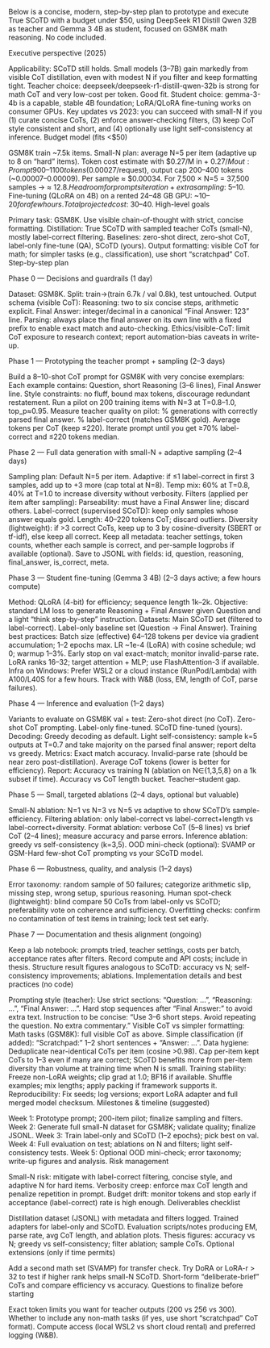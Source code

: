 Below is a concise, modern, step-by-step plan to prototype and execute True SCoTD with a budget under $50, using DeepSeek R1 Distill Qwen 32B as teacher and Gemma 3 4B as student, focused on GSM8K math reasoning. No code included.

Executive perspective (2025)

Applicability: SCoTD still holds. Small models (3–7B) gain markedly from visible CoT distillation, even with modest N if you filter and keep formatting tight.
Teacher choice: deepseek/deepseek-r1-distill-qwen-32b is strong for math CoT and very low-cost per token. Good fit.
Student choice: gemma-3-4b is a capable, stable 4B foundation; LoRA/QLoRA fine-tuning works on consumer GPUs.
Key updates vs 2023: you can succeed with small-N if you (1) curate concise CoTs, (2) enforce answer-checking filters, (3) keep CoT style consistent and short, and (4) optionally use light self-consistency at inference.
Budget model (fits <$50)

GSM8K train ~7.5k items.
Small-N plan: average N=5 per item (adaptive up to 8 on “hard” items).
Token cost estimate with $0.27/M in + $0.27/M out:
Prompt 900–1100 tokens ($0.00027/request), output cap 200–400 tokens (~$0.00007–$0.00009).
Per sample ≈ $0.00034. For 7,500 × N=5 = 37,500 samples → ≈ $12.8.
Headroom for prompts iteration + extra sampling: ~$5–10.
Fine-tuning (QLoRA on 4B) on a rented 24–48 GB GPU: ~$10–20 for a few hours.
Total projected cost: ~$30–40.
High-level goals

Primary task: GSM8K. Use visible chain-of-thought with strict, concise formatting.
Distillation: True SCoTD with sampled teacher CoTs (small-N), mostly label-correct filtering.
Baselines: zero-shot direct, zero-shot CoT, label-only fine-tune (QA), SCoTD (yours).
Output formatting: visible CoT for math; for simpler tasks (e.g., classification), use short “scratchpad” CoT.
Step-by-step plan

Phase 0 — Decisions and guardrails (1 day)

Dataset: GSM8K. Split: train→(train 6.7k / val 0.8k), test untouched.
Output schema (visible CoT):
Reasoning: two to six concise steps, arithmetic explicit.
Final Answer: integer/decimal in a canonical “Final Answer: 123” line.
Parsing: always place the final answer on its own line with a fixed prefix to enable exact match and auto-checking.
Ethics/visible-CoT: limit CoT exposure to research context; report automation-bias caveats in write-up.

Phase 1 — Prototyping the teacher prompt + sampling (2–3 days)

Build a 8–10-shot CoT prompt for GSM8K with very concise exemplars:
Each example contains: Question, short Reasoning (3–6 lines), Final Answer line.
Style constraints: no fluff, bound max tokens, discourage redundant restatement.
Run a pilot on 200 training items with N=3 at T=0.8–1.0, top_p≈0.95.
Measure teacher quality on pilot:
% generations with correctly parsed final answer.
% label-correct (matches GSM8K gold).
Average tokens per CoT (keep ≤220).
Iterate prompt until you get ≥70% label-correct and ≤220 tokens median.

Phase 2 — Full data generation with small-N + adaptive sampling (2–4 days)

Sampling plan:
Default N=5 per item.
Adaptive: if ≤1 label-correct in first 3 samples, add up to +3 more (cap total at N=8).
Temp mix: 60% at T=0.8, 40% at T=1.0 to increase diversity without verbosity.
Filters (applied per item after sampling):
Parseability: must have a Final Answer line; discard others.
Label-correct (supervised SCoTD): keep only samples whose answer equals gold.
Length: 40–220 tokens CoT; discard outliers.
Diversity (lightweight): if >3 correct CoTs, keep up to 3 by cosine-diversity (SBERT or tf-idf), else keep all correct.
Keep all metadata: teacher settings, token counts, whether each sample is correct, and per-sample logprobs if available (optional).
Save to JSONL with fields: id, question, reasoning, final_answer, is_correct, meta.

Phase 3 — Student fine-tuning (Gemma 3 4B) (2–3 days active; a few hours compute)

Method: QLoRA (4-bit) for efficiency; sequence length 1k–2k.
Objective: standard LM loss to generate Reasoning + Final Answer given Question and a light “think step-by-step” instruction.
Datasets:
Main SCoTD set (filtered to label-correct).
Label-only baseline set (Question → Final Answer).
Training best practices:
Batch size (effective) 64–128 tokens per device via gradient accumulation; 1–2 epochs max.
LR ~1e-4 (LoRA) with cosine schedule; wd 0; warmup 1–3%.
Early stop on val exact-match; monitor invalid-parse rate.
LoRA ranks 16–32; target attention + MLP; use FlashAttention-3 if available.
Infra on Windows:
Prefer WSL2 or a cloud instance (RunPod/Lambda) with A100/L40S for a few hours.
Track with W&B (loss, EM, length of CoT, parse failures).

Phase 4 — Inference and evaluation (1–2 days)

Variants to evaluate on GSM8K val + test:
Zero-shot direct (no CoT).
Zero-shot CoT prompting.
Label-only fine-tuned.
SCoTD fine-tuned (yours).
Decoding:
Greedy decoding as default.
Light self-consistency: sample k=5 outputs at T=0.7 and take majority on the parsed final answer; report delta vs greedy.
Metrics:
Exact match accuracy.
Invalid-parse rate (should be near zero post-distillation).
Average CoT tokens (lower is better for efficiency).
Report:
Accuracy vs training N (ablation on N∈{1,3,5,8} on a 1k subset if time).
Accuracy vs CoT length bucket.
Teacher–student gap.

Phase 5 — Small, targeted ablations (2–4 days, optional but valuable)

Small-N ablation: N=1 vs N=3 vs N=5 vs adaptive to show SCoTD’s sample-efficiency.
Filtering ablation: only label-correct vs label-correct+length vs label-correct+diversity.
Format ablation: verbose CoT (5–8 lines) vs brief CoT (2–4 lines); measure accuracy and parse errors.
Inference ablation: greedy vs self-consistency (k=3,5).
OOD mini-check (optional): SVAMP or GSM-Hard few-shot CoT prompting vs your SCoTD model.

Phase 6 — Robustness, quality, and analysis (1–2 days)

Error taxonomy: random sample of 50 failures; categorize arithmetic slip, missing step, wrong setup, spurious reasoning.
Human spot-check (lightweight): blind compare 50 CoTs from label-only vs SCoTD; preferability vote on coherence and sufficiency.
Overfitting checks: confirm no contamination of test items in training; lock test set early.

Phase 7 — Documentation and thesis alignment (ongoing)

Keep a lab notebook: prompts tried, teacher settings, costs per batch, acceptance rates after filters.
Record compute and API costs; include in thesis.
Structure result figures analogous to SCoTD: accuracy vs N; self-consistency improvements; ablations.
Implementation details and best practices (no code)

Prompting style (teacher):
Use strict sections: “Question: …”, “Reasoning: …”, “Final Answer: …”.
Hard stop sequences after “Final Answer:” to avoid extra text.
Instruction to be concise: “Use 3–6 short steps. Avoid repeating the question. No extra commentary.”
Visible CoT vs simpler formatting:
Math tasks (GSM8K): full visible CoT as above.
Simple classification (if added): “Scratchpad:” 1–2 short sentences + “Answer: …”.
Data hygiene:
Deduplicate near-identical CoTs per item (cosine >0.98).
Cap per-item kept CoTs to 1–3 even if many are correct; SCoTD benefits more from per-item diversity than volume at training time when N is small.
Training stability:
Freeze non-LoRA weights; clip grad at 1.0; BF16 if available.
Shuffle examples; mix lengths; apply packing if framework supports it.
Reproducibility:
Fix seeds; log versions; export LoRA adapter and full merged model checksum.
Milestones & timeline (suggested)

Week 1: Prototype prompt; 200-item pilot; finalize sampling and filters.
Week 2: Generate full small-N dataset for GSM8K; validate quality; finalize JSONL.
Week 3: Train label-only and SCoTD (1–2 epochs); pick best on val.
Week 4: Full evaluation on test; ablations on N and filters; light self-consistency tests.
Week 5: Optional OOD mini-check; error taxonomy; write-up figures and analysis.
Risk management

Small-N risk: mitigate with label-correct filtering, concise style, and adaptive N for hard items.
Verbosity creep: enforce max CoT length and penalize repetition in prompt.
Budget drift: monitor tokens and stop early if acceptance (label-correct) rate is high enough.
Deliverables checklist

Distillation dataset (JSONL) with metadata and filters logged.
Trained adapters for label-only and SCoTD.
Evaluation scripts/notes producing EM, parse rate, avg CoT length, and ablation plots.
Thesis figures: accuracy vs N; greedy vs self-consistency; filter ablation; sample CoTs.
Optional extensions (only if time permits)

Add a second math set (SVAMP) for transfer check.
Try DoRA or LoRA-r > 32 to test if higher rank helps small-N SCoTD.
Short-form “deliberate-brief” CoTs and compare efficiency vs accuracy.
Questions to finalize before starting

Exact token limits you want for teacher outputs (200 vs 256 vs 300).
Whether to include any non-math tasks (if yes, use short “scratchpad” CoT format).
Compute access (local WSL2 vs short cloud rental) and preferred logging (W&B).